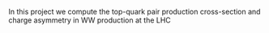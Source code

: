 In this project we compute the top-quark pair production cross-section and charge asymmetry in WW production at the LHC
